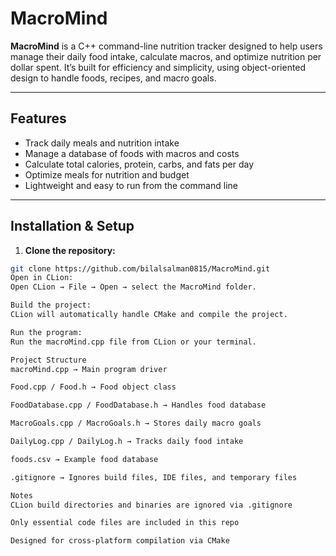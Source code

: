 # MacroMind

**MacroMind** is a C++ command-line nutrition tracker designed to help users manage their daily food intake, calculate macros, and optimize nutrition per dollar spent. It’s built for efficiency and simplicity, using object-oriented design to handle foods, recipes, and macro goals.

---

## Features

- Track daily meals and nutrition intake  
- Manage a database of foods with macros and costs  
- Calculate total calories, protein, carbs, and fats per day  
- Optimize meals for nutrition and budget  
- Lightweight and easy to run from the command line  

---

## Installation & Setup

1. **Clone the repository:**

```bash
git clone https://github.com/bilalsalman0815/MacroMind.git
Open in CLion:
Open CLion → File → Open → select the MacroMind folder.

Build the project:
CLion will automatically handle CMake and compile the project.

Run the program:
Run the macroMind.cpp file from CLion or your terminal.

Project Structure
macroMind.cpp → Main program driver

Food.cpp / Food.h → Food object class

FoodDatabase.cpp / FoodDatabase.h → Handles food database

MacroGoals.cpp / MacroGoals.h → Stores daily macro goals

DailyLog.cpp / DailyLog.h → Tracks daily food intake

foods.csv → Example food database

.gitignore → Ignores build files, IDE files, and temporary files

Notes
CLion build directories and binaries are ignored via .gitignore

Only essential code files are included in this repo

Designed for cross-platform compilation via CMake
